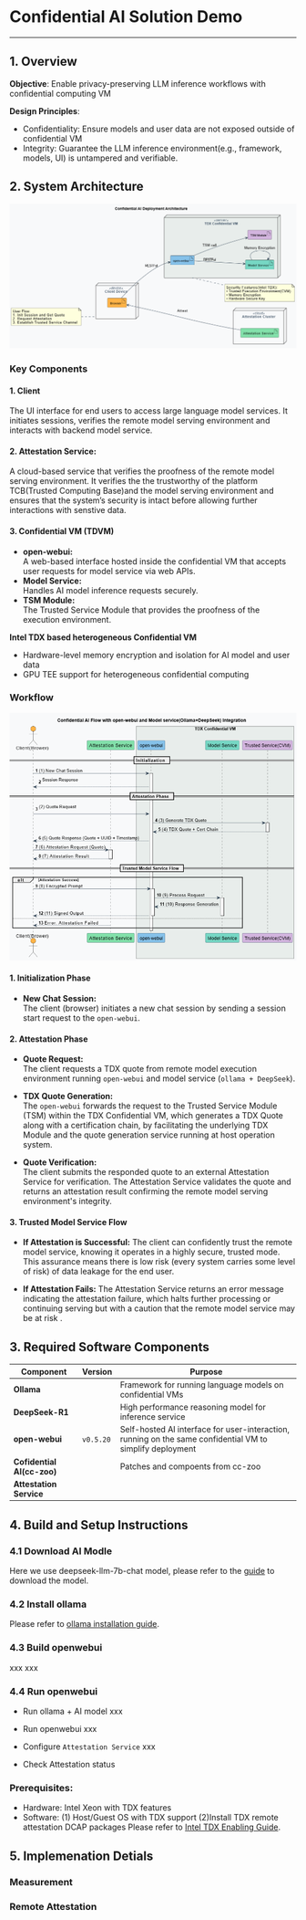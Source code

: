 # Confidential AI Solution Demo 

---
## 1. Overview 

**Objective**: Enable privacy-preserving LLM inference workflows with confidential computing VM 

**Design Principles**:
- Confidentiality: Ensure models and user data are not exposed outside of confidential VM
- Integrity: Guarantee the LLM inference environment(e.g., framework, models, UI) is untampered and verifiable. 

## 2. System Architecture 

![System Deployment Architecture](./images/Deployment%20Architecture.png)

### Key Components

#### 1. Client
The UI interface for end users to access large language model services. It initiates sessions, verifies the remote model serving environment and interacts with backend model service.

#### 2. Attestation Service:
A cloud-based service that verifies the proofness of the remote model serving environment. It verifies the the trustworthy of the platform TCB(Trusted Computing Base)and the model serving environment and ensures that the system’s security is intact before allowing further interactions with senstive data.

#### 3. Confidential VM (TDVM)
- **open-webui:**  
    A web-based interface hosted inside the confidential VM that accepts user requests for model service via web APIs.
- **Model Service:**  
    Handles AI model inference requests securely. 
- **TSM Module:**  
    The Trusted Service Module that provides the proofness of the execution environment.

**Intel TDX based heterogeneous Confidential VM**
+ Hardware-level memory encryption and isolation for AI model and user data
+ GPU TEE support for heterogeneous confidential computing 

### Workflow

![Confidential AI Workflow](./images/Confidential%20AI%20Flow.png)

#### 1. Initialization Phase

- **New Chat Session:**  
    The client (browser) initiates a new chat session by sending a session start request to the `open-webui`.

#### 2. Attestation Phase

- **Quote Request:**  
    The client requests a TDX quote from remote model execution environment running `open-webui` and model service (`ollama + DeepSeek`).
    
- **TDX Quote Generation:**  
    The `open-webui` forwards the request to the Trusted Service Module (TSM) within the TDX Confidential VM, which generates a TDX Quote along with a certification chain, by facilitating the underlying TDX Module and the quote generation service running at host operation system.
    
- **Quote Verification:**  
    The client submits the responded quote to an external Attestation Service for verification. The Attestation Service validates the quote and returns an attestation result confirming the remote model serving environment's integrity.
    

#### 3. Trusted Model Service Flow

- **If Attestation is Successful:** The client can confidently trust the remote model service, knowing it operates in a highly secure, trusted mode. This assurance means there is low risk (every system carries some level of risk) of data leakage for the end user.

- **If Attestation Fails:** The Attestation Service returns an error message indicating the attestation failure, which halts further processing or continuing serving but with a caution that the remote model service may be at risk .


## 3. Required Software Components

| Component                  | Version       | Purpose                                                                                                   |
| -------------------------- | ------------- | --------------------------------------------------------------------------------------------------------- |
| **Ollama**                 |               | Framework for running language models on confidential VMs                                                 |
| **DeepSeek-R1**            |               | High performance reasoning model for inference service                                                    |
| **open-webui**             | `v0.5.20`     | Self-hosted AI interface for user-interaction, running on the same confidential VM to simplify deployment |
| **Cofidential AI(cc-zoo)** |               | Patches and compoents from cc-zoo                                                                         |
| **Attestation Service**    |               |                                                                                                           |
## 4. Build and Setup Instructions

### 4.1 Download AI Modle
Here we use deepseek-llm-7b-chat model, please refer to the [guide](https://www.modelscope.cn/models/deepseek-ai/deepseek-llm-7b-chat) to download the model.


### 4.2 Install ollama
Please refer to [ollama installation guide](https://github.com/ollama/ollama/blob/main/docs/linux.md).

### 4.3 Build openwebui
xxx
xxx

### 4.4 Run openwebui
- Run ollama + AI model
xxx
- Run openwebui
xxx

- Configure `Attestation Service`
xxx
- Check Attestation status


### Prerequisites:
- Hardware: Intel Xeon with TDX features
- Software: (1) Host/Guest OS with TDX support (2)Install TDX remote attestation DCAP packages
Please refer to [Intel TDX Enabling Guide](https://cc-enabling.trustedservices.intel.com/intel-tdx-enabling-guide/01/introduction/index.html).

## 5. Implemenation Detials
### Measurement 
### Remote Attestation
